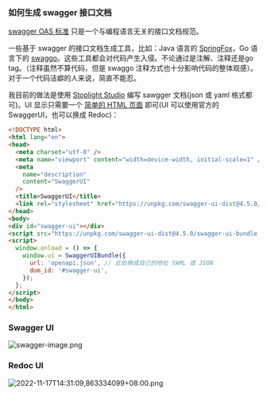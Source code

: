 ### 如何生成 swagger 接口文档

[swagger OAS 标准](https://swagger.io/specification/) 只是一个与编程语言无关的接口文档规范。

一些基于 swagger 的接口文档生成工具，比如：Java 语言的 [SpringFox](https://github.com/springfox/springfox)，Go 语言下的 [swaggo](https://github.com/swaggo/swag)。这些工具都会对代码产生入侵。不论通过是注解、注释还是go tag。（注释虽然不算代码，但是 swaggo 注释方式也十分影响代码的整体观感）。对于一个代码洁癖的人来说，简直不能忍。

我目前的做法是使用 [Stoplight Studio](https://github.com/stoplightio/studio) 编写 sawgger 文档(json 或 yaml 格式都可)。UI 显示只需要一个 [简单的 HTML 页面](https://github.com/swagger-api/swagger-ui/blob/master/docs/usage/installation.md#unpkg) 即可(UI 可以使用官方的 SwaggerUI，也可以换成 Redoc)：

```html
<!DOCTYPE html>
<html lang="en">
<head>
  <meta charset="utf-8" />
  <meta name="viewport" content="width=device-width, initial-scale=1" />
  <meta
    name="description"
    content="SwaggerUI"
  />
  <title>SwaggerUI</title>
  <link rel="stylesheet" href="https://unpkg.com/swagger-ui-dist@4.5.0/swagger-ui.css" />
</head>
<body>
<div id="swagger-ui"></div>
<script src="https://unpkg.com/swagger-ui-dist@4.5.0/swagger-ui-bundle.js" crossorigin></script>
<script>
  window.onload = () => {
    window.ui = SwaggerUIBundle({
      url: 'openapi.json', // 此处换成自己的地址 YAML 或 JSON
      dom_id: '#swagger-ui',
    });
  };
</script>
</body>
</html>
```

### Swagger UI

![swagger-image.png](https://static.golangjob.cn/221117/3a6a013ad12826418a24581c6de2c1e4.png)

### Redoc UI

![2022-11-17T14:31:09,863334099+08:00.png](https://static.golangjob.cn/221117/9a5bac1a95f55fbfef00ccd5f42ee5a9.png)
